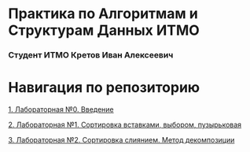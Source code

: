 # Практика по Алгоритмам и Cтруктурам Данных ИТМО
### Студент ИТМО Кретов Иван Алексеевич

# Навигация по репозиторию
[1. Лабораторная №0. Введение](<https://github.com/Keppchik/AaDS/tree/main/lab0>)

[2. Лабораторная №1. Сортировка вставками, выбором, пузырьковая](<https://github.com/Keppchik/AaDS/tree/main/lab1>)

[3. Лабораторная №2. Сортировка слиянием. Метод декомпозиции](<https://github.com/Keppchik/AaDS/tree/main/lab2>)
